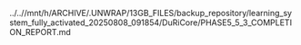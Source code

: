 ../..//mnt/h/ARCHIVE/.UNWRAP/13GB_FILES/backup_repository/learning_system_fully_activated_20250808_091854/DuRiCore/PHASE5_5_3_COMPLETION_REPORT.md